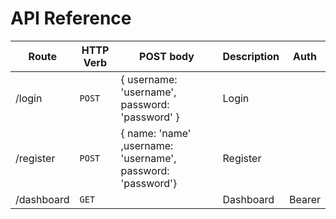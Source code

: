 # API Reference

| Route      | HTTP Verb | POST body                                                   | Description | Auth   |
| ---------- | --------- | ----------------------------------------------------------- | ----------- | ------ |
| /login     | `POST`    | { username: 'username', password: 'password' }              | Login       |        |
| /register  | `POST`    | { name: 'name' ,username: 'username', password: 'password'} | Register    |        |
| /dashboard | `GET`     |                                                             | Dashboard   | Bearer |
